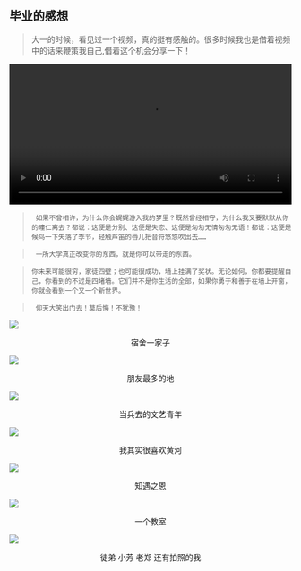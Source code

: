 <!--
 * @Descripttion: 
 * @version: 
 * @Author: suckson
 * @Date: 2019-06-13 20:31:27
 * @LastEditors: suckson
 * @LastEditTime: 2019-10-31 00:22:35
 -->
## 毕业的感想


>大一的时候，看见过一个视频，真的挺有感触的。很多时候我也是借着视频中的话来鞭策我自己,借着这个机会分享一下！

<video width="100%" height="auto" src="https://suckson-portal.oss-cn-hangzhou.aliyuncs.com/video/video.mp4" controls="controls"> 
</video>

> ` 如果不曾相许，为什么你会娓娓游入我的梦里？既然曾经相守，为什么我又要默默从你的瞳仁离去？都说：这便是分别、这便是失恋、这便是匆匆无情匆匆无语！都说：这便是候鸟一下失落了季节，轻触芦笛的唇儿把音符悠悠吹出去……`

> ` 一所大学真正改变你的东西，就是你可以带走的东西。`

> `你未来可能很穷，家徒四壁；也可能很成功，墙上挂满了奖状。无论如何，你都要提醒自己，你看到的不过是四堵墙。它们并不是你生活的全部，如果你勇于和善于在墙上开窗，你就会看到一个又一个新世界。`

> ` 仰天大笑出门去！莫后悔！不犹豫！`
<!-- 
 - 其是到今天再去看这个视频，发现———已经没有了刚开始时候的躁动与魄力。是自己过于现实了吗？

 - 大学时候玩的非常好的三个朋友，一个当兵没有回来，一个教师资格证还没有着落，一个正在等待命运的安排，而自己虽然从事了计算机相关的工作，却也是身心疲惫。

 - 正像视频里所说的，大学的时候，大家都是抬头看天的，很少有人看地上的路，而当毕业了，大家都是着急走路，很少有人看天上。

 - 宿舍聚会，部门聚会，匆匆一面~~~相互了解之后大家心里都明白，没有几个人过得真正如意！！


 - 让自己变得不再孤独和强大的途径，只有学习。

 - 不忘初心，方得始终！简单自律！

最后附上几张图，为自己的仕途壮胆，为朋友们的前程助力： -->

<!-- <img src="../../public/img/10.jpg">
<p style="text-align:center;">她</p> -->
<img src="https://suckosn-blog.oss-cn-hangzhou.aliyuncs.com/img/1.jpg">
<p style="text-align:center;">宿舍一家子</p>
<img src="https://suckosn-blog.oss-cn-hangzhou.aliyuncs.com/img/3.jpg">
<p style="text-align:center;">朋友最多的地</p>
<img src="https://suckosn-blog.oss-cn-hangzhou.aliyuncs.com/img/4.jpg">
<p style="text-align:center;">当兵去的文艺青年</p>
<img src="https://suckosn-blog.oss-cn-hangzhou.aliyuncs.com/img/5.jpg">
<p style="text-align:center;">我其实很喜欢黄河</p>
<img src="https://suckosn-blog.oss-cn-hangzhou.aliyuncs.com/img/6.jpg">
<p style="text-align:center;">知遇之恩</p>
<img src="https://suckosn-blog.oss-cn-hangzhou.aliyuncs.com/img/7.jpg">
<p style="text-align:center;">一个教室</p>
<img src="https://suckosn-blog.oss-cn-hangzhou.aliyuncs.com/img/8.jpg">
<p style="text-align:center;">徒弟  小芳  老郑  还有拍照的我</p>
